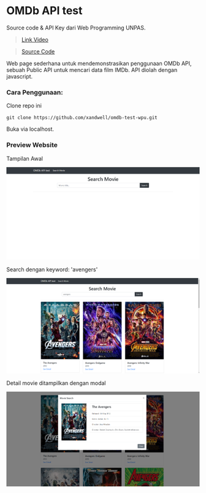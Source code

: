 # OMDb API test

Source code & API Key dari Web Programming UNPAS.

> [Link Video](https://youtu.be/TvOFqREy7A8?si=fBQdRr7__TJae-kh)

> [Source Code](https://github.com/sandhikagalih/rest-api/tree/master/5.%20apa-itu-public-api/wpu-movie)

Web page sederhana untuk mendemonstrasikan penggunaan OMDb API, sebuah Public API untuk mencari data film IMDb. API diolah dengan javascript.

### Cara Penggunaan:

Clone repo ini
```
git clone https://github.com/xandwell/omdb-test-wpu.git
```

Buka via localhost.

### Preview Website

Tampilan Awal

![tampilan awal](/images/Initial.png?raw=true)

Search dengan keyword: 'avengers'

![search test](/images/search-test.png?raw=true)


Detail movie ditampilkan dengan modal

![search test](/images/DetailModal.png?raw=true)